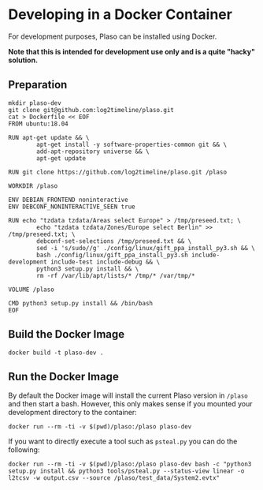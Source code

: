 # Developing in a Docker Container

For development purposes, Plaso can be installed using Docker.

**Note that this is intended for development use only and is a quite "hacky" solution.**

## Preparation

```
mkdir plaso-dev
git clone git@github.com:log2timeline/plaso.git
cat > Dockerfile << EOF
FROM ubuntu:18.04

RUN apt-get update && \
        apt-get install -y software-properties-common git && \
        add-apt-repository universe && \
        apt-get update

RUN git clone https://github.com/log2timeline/plaso.git /plaso

WORKDIR /plaso

ENV DEBIAN_FRONTEND noninteractive
ENV DEBCONF_NONINTERACTIVE_SEEN true

RUN echo "tzdata tzdata/Areas select Europe" > /tmp/preseed.txt; \
        echo "tzdata tzdata/Zones/Europe select Berlin" >> /tmp/preseed.txt; \
        debconf-set-selections /tmp/preseed.txt && \
        sed -i 's/sudo//g' ./config/linux/gift_ppa_install_py3.sh && \
        bash ./config/linux/gift_ppa_install_py3.sh include-development include-test include-debug && \
        python3 setup.py install && \
        rm -rf /var/lib/apt/lists/* /tmp/* /var/tmp/*

VOLUME /plaso

CMD python3 setup.py install && /bin/bash
EOF
```

## Build the Docker Image

```
docker build -t plaso-dev .
```

## Run the Docker Image

By default the Docker image will install the current Plaso version in `/plaso` and then start a bash. However, this only makes sense if you mounted your development directory to the container:

```
docker run --rm -ti -v $(pwd)/plaso:/plaso plaso-dev
```

If you want to directly execute a tool such as `psteal.py` you can do the following:

```
docker run --rm -ti -v $(pwd)/plaso:/plaso plaso-dev bash -c "python3 setup.py install && python3 tools/psteal.py --status-view linear -o l2tcsv -w output.csv --source /plaso/test_data/System2.evtx"
```
